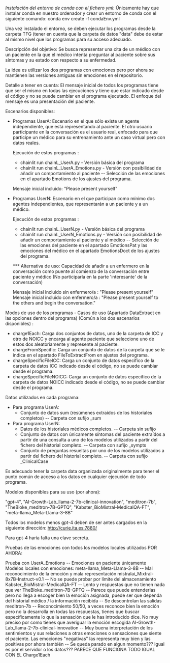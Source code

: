 *Instalación del entorno de conda con el fichero yml*: Únicamente hay que instalar conda en nuestro ordenador y crear un entorno de conda con el siguiente comando: conda env create -f condaEnv.yml 

Una vez instalado el entorno, se deben ejecutar los programas desde la carpeta TFG (tener en cuenta que la carpeta de datos "data" debe de estar al mismo nivel que los programas para su acceso adecuado.

Descripción del objetivo:
Se busca representar una cita de un médico con un paciente en la que el médico intenta preguntar al paciente sobre sus síntomas y su estado con respecto a su enfermedad.

La idea es utilizar los dos programas con emociones pero por ahora se mantienen las versiones antiguas sin emociones en el repositorio.

Detalle a tener en cuenta: El mensaje inicial de todos los programas tiene que ser el mismo en todas las ejecuciones y tiene que estar indicado desde el código y no se puede cambiar en el programa ejecutado. El enfoque del mensaje es una presentación del paciente. 

Escenarios disponibles:

- Programas UserA: Escenario en el que sólo existe un agente independiente, que está representando al paciente. El otro usuario participante en la conversación es el usuario real, enfocado para que participe un médico para su entrenamiento ante un caso virtual pero con datos reales.

  Ejecución de estos programas :  
    - chainlit run chainL_UserA.py               - Versión básica del programa
    - chainlit run chainL_UserA_Emotions.py      - Versión con posibilidad de añadir un comportamiento al paciente -- Selección de las emociones en el apartado Emotions de los ajustes del programa.

  Mensaje inicial incluido: "Please present yourself"
  
- Programas UserN: Escenario en el que participan como mínimo dos agentes independientes, que representarán a un paciente y a un médico.

  Ejecución de estos programas :  
    - chainlit run chainL_UserN.py               - Versión básica del programa
    - chainlit run chainL_UserN_Emotions.py      - Versión con posibilidad de añadir un comportamiento al paciente y al médico -- Selección de las emociones del paciente en el apartado EmotionsPat y las emociones del médico en el apartado EmotionsDoct de los ajustes del programa.

  *** Alternativa de uso: Capacidad de añadir a un enfermero en la conversación como puente al comienzo de la conversación entre paciente y médico (No participaría en la parte 'interesante' de la conversación)

  Mensaje inicial incluido sin enfermero/a : "Please present yourself"
  Mensaje inicial incluido con enfermero/a : "Please present yourself to the others and begin the conversation."
  
Modos de uso de los programas - Casos de uso (Apartado DataExtract en las opciones dentro del programa) (Común a los dos escenarios disponibles) :
  - charge1Each: Carga dos conjuntos de datos, uno de la carpeta de ICC y otro de NOICC y encarga al agente paciente que seleccione uno de estos dos aleatoriamente y represente al paciente.
  - chargeFromSpecific: Carga un conjunto de datos de la carpeta que se le indica en el apartado FileToExtractFrom en ajustes del programa.
  - chargeSpecificFileICC: Carga un conjunto de datos específico de la carpeta de datos ICC indicado desde el código, no se puede cambiar desde el programa.
  - chargeSpecificFileNOICC: Carga un conjunto de datos específico de la carpeta de datos NOICC indicado desde el código, no se puede cambiar desde el programa.


Datos utilizados en cada programa:
  - Para programa UserA:
      - Conjunto de datos sum (resúmenes extraídos de los historiales completos) -- Carpeta con sufijo _sum
  - Para programa UserN:
      - Datos de los historiales médicos completos. -- Carpeta sin sufijo
      - Conjunto de datos con únicamente síntomas del paciente extraídos a partir de una consulta a uno de los modelos utilizados a partir del fichero del historial completo. -- Carpeta con sufijo _sympts
      - Conjunto de preguntas resueltas por uno de los modelos utilizados a partir del fichero del historial completo. -- Carpeta con sufijo _ClinicalCase

Es adecuado tener la carpeta data organizada originalmente para tener el punto común de acceso a los datos en cualquier ejecución de todo programa.


Modelos disponibles para su uso (por ahora):

"gpt-4", "AI-Growth-Lab_llama-2-7b-clinical-innovation", "meditron-7b", "TheBloke_meditron-7B-GPTQ", "Kabster_BioMistral-MedicalQA-FT", "meta-llama_Meta-Llama-3-8B"

Todos los modelos menos gpt-4 deben de ser antes cargados en la siguiente dirección: http://curie.ita.es:7880/ 

Para gpt-4 haría falta una clave secreta.

Pruebas de las emociones con todos los modelos locales utilizados POR AHORA:

Prueba con UserA_Emotions -- Emociones en paciente únicamente
Modelos locales con emociones:
meta-llama_Meta-Llama-3-8B -- Mal reconocimiento de la emoción y mala representación
mistralai_Mixtral-8x7B-Instruct-v0.1 -- No se puede probar por límite del almacenamiento
Kabster_BioMistral-MedicalQA-FT -- Lento y respuestas que no tienen nada que ver
TheBloke_meditron-7B-GPTQ -- Parece que puede entenderlas pero no llega a escoger bien la emoción asignada, puede ser que dependa del historial médico / la información recibida -- Se descontrolan las salidas
meditron-7b -- Reconocimiento 50/50, a veces reconoce bien la emoción pero no la desarrolla en todas las respuestas, tienes que buscar específicamente lo que la sensación que le has introducido dice. No muy preciso por como tienes que averiguar la emoción escogida
AI-Growth-Lab_llama-2-7b-clinical-innovation -- Muy buena interpretación de los sentimientos y sus relaciones a otras emociones o sensaciones que siente el paciente. Las emociones "negativas" las representa muy bien y las positivas por ahora también -- Se queda parado en algun momento??? Igual es por el servidor o los datos???
PARECE QUE FUNCIONA TODO IGUAL CON EL Charge1Each


